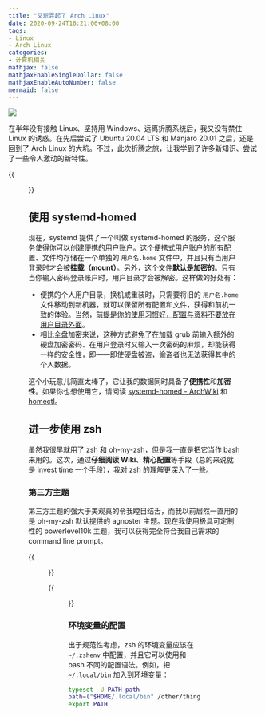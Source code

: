 ```yaml
---
title: "又玩弄起了 Arch Linux"
date: 2020-09-24T16:21:06+08:00
tags:
- Linux
- Arch Linux
categories:
- 计算机相关
mathjax: false
mathjaxEnableSingleDollar: false
mathjaxEnableAutoNumber: false
mermaid: false
---
```


![](/cba2a026-d31b-4c88-8312-983403f78584.jpg)

在半年没有接触 Linux、坚持用 Windows、远离折腾系统后，我又没有禁住 Linux 的诱惑。在先后尝试了 Ubuntu 20.04 LTS 和 Manjaro 20.01 之后，还是回到了 Arch Linux 的大坑。不过，此次折腾之旅，让我学到了许多新知识、尝试了一些令人激动的新特性。

<!--more-->

{{<figure src="/c10070d8-aa25-4373-b854-9297a079b734.png" title="在新系统上运行 neofetch">}}

## 使用 systemd-homed

现在，systemd 提供了一个叫做 systemd-homed 的服务，这个服务使得你可以创建便携的用户账户。这个便携式用户账户的所有配置、文件均存储在一个单独的 `用户名.home` 文件中，并且只有当用户登录时才会被**挂载（mount）**。另外，这个文件**默认是加密的**。只有当你输入密码登录账户时，用户目录才会被解密。这样做的好处有：

- 便携的个人用户目录，换机或重装时，只需要将旧的 `用户名.home` 文件移动到新机器，就可以保留所有配置和文件，获得和前机一致的体验。当然，<u>前提是你的使用习惯好，配置与资料不要放在用户目录外面</u>。
- 相比全盘加密来说，这种方式避免了在加载 grub 前输入额外的硬盘加密密码、在用户登录时又输入一次密码的麻烦，却能获得一样的安全性，即——即使硬盘被盗，偷盗者也无法获得其中的个人数据。

这个小玩意儿简直太棒了，它让我的数据同时具备了**便携性**和**加密性**。如果你也想使用它，请阅读 [systemd-homed - ArchWiki](https://wiki.archlinux.org/index.php/Systemd-homed) 和 [homectl](https://www.freedesktop.org/software/systemd/man/homectl.html)。

## 进一步使用 zsh

虽然我很早就用了 zsh 和 oh-my-zsh，但是我一直是把它当作 bash 来用的。这次，通过**仔细阅读 Wiki**、**精心配置**等手段（总的来说就是 invest time 一个手段），我对 zsh 的理解更深入了一些。

### 第三方主题

第三方主题的强大于美观真的令我瞠目结舌，而我以前居然一直用的是 oh-my-zsh 默认提供的 agnoster 主题。现在我使用极具可定制性的 powerlevel10k 主题，我可以获得完全符合我自己需求的 command line prompt。

{{<figure src="/d1ae279a-01b3-4d4b-80de-2b3260278585.png" title="人性化的配置过程">}}

{{<figure src="/b6584de8-8703-4ef9-894d-daa01f54d0f5.png" title="配置成果——简约优雅的命令行界面">}}

### 环境变量的配置

出于规范性考虑，zsh 的环境变量应该在 `~/.zshenv` 中配置，并且它可以使用和 bash 不同的配置语法。例如，把 `~/.local/bin` 加入到环境变量：

```zsh
typeset -U PATH path
path=("$HOME/.local/bin" /other/things/in/path "$path[@]")
export PATH
```